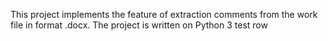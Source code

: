 This project implements the feature of extraction comments from the work file in format .docx.
The project is written on Python 3
test row
